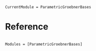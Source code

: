 ```@meta
CurrentModule = ParametricGroebnerBases
```

# Reference

```@index
```

```@autodocs
Modules = [ParametricGroebnerBases]
```
